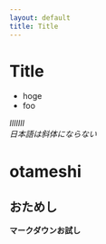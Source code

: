 ```yaml
---
layout: default
title: Title
---
```

# Title
- hoge
- foo

*IIIIIII*<br/>
*日本語は斜体にならない*

# otameshi
## おためし
**マークダウンお試し**
